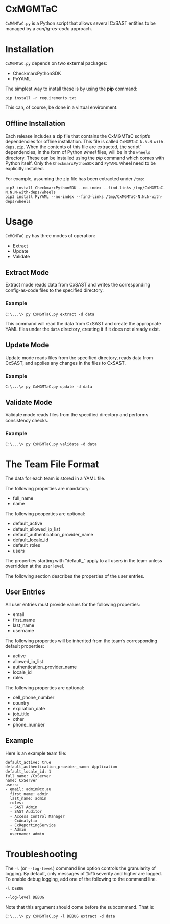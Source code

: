 # CxMGMTaC

`CxMGMTaC.py` is a Python script that allows several CxSAST entities
to be managed by a *config-as-code* approach.

# Installation

`CxMGMTaC.py` depends on two external packages:

- CheckmarxPythonSDK
- PyYAML

The simplest way to install these is by using the **pip** command:

```
pip install -r requirements.txt
```

This can, of course, be done in a virtual environment.

## Offline Installation

Each release includes a zip file that contains the CxMGMTaC script’s
dependencies for offline installation. This file is called
`CxMGMTaC-N.N.N-with-deps.zip`. When the contents of this file are
extracted, the script’ dependencies, in the form of Python _wheel_
files, will be in the `wheels` directory. These can be installed using
the *pip* command which comes with Python itself. Only the
`CheckmarxPythonSDK` and `PyYAML` wheel need to be explicitly
installed.

For example, assuming the zip file has been extracted under `/tmp`:

```
pip3 install CheckmarxPythonSDK --no-index --find-links /tmp/CxMGMTaC-N.N.N-with-deps/wheels
pip3 install PyYAML --no-index --find-links /tmp/CxMGMTaC-N.N.N-with-deps/wheels
```


# Usage

`CxMGMTaC.py` has three modes of operation:

- Extract
- Update
- Validate

## Extract Mode

Extract mode reads data from CxSAST and writes the corresponding
config-as-code files to the specified directory.

### Example

```
C:\...\> py CxMGMTaC.py extract -d data
```

This command will read the data from CxSAST and create the appropriate
YAML files under the `data` directory, creating it if it does not
already exist.

## Update Mode

Update mode reads files from the specified directory, reads data from
CxSAST, and applies any changes in the files to CxSAST.

### Example

```
C:\...\> py CxMGMTaC.py update -d data
```

## Validate Mode

Validate mode reads files from the specified directory and performs
consistency checks.

### Example

```
C:\...\> py CxMGMTaC.py validate -d data
```

# The Team File Format

The data for each team is stored in a YAML file.

The following properties are mandatory:

- full\_name
- name

The following peoperties are optional:

- default\_active
- default\_allowed\_ip\_list
- default\_authentication\_provider\_name
- default\_locale_id
- default\_roles
- users

The properties starting with “default\_” apply to all users in the
team unless overridden at the user level.

The following section describes the properties of the user entries.


## User Entries

All user entries must provide values for the following properties:

- email
- first\_name
- last\_name
- username

The following properties will be inherited from the team’s
corresponding default properties:

- active
- allowed\_ip\_list
- authentication\_provider\_name
- locale\_id
- roles

The following properties are optional:

- cell\_phone\_number
- country
- expiration\_date
- job\_title
- other
- phone\_number

## Example

Here is an example team file:

```
default_active: true
default_authentication_provider_name: Application
default_locale_id: 1
full_name: /CxServer
name: CxServer
users:
- email: admin@cx.au
  first_name: admin
  last_name: admin
  roles:
  - SAST Admin
  - SAST Auditor
  - Access Control Manager
  - CxAnalytix
  - CxReportingService
  - Admin
  username: admin
```

# Troubleshooting

The `-l` (or `--log-level`) command line option controls the
granularity of logging. By default, only messages of `INFO` severity
and higher are logged. To enable debug logging, add one of the
following to the command line.

```
-l DEBUG
```

```
--log-level DEBUG
```

Note that this argument should come before the subcommand. That is:

```
C:\...\> py CxMGMTaC.py -l DEBUG extract -d data
```
